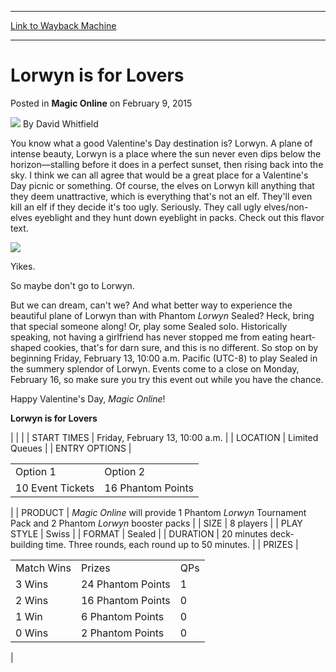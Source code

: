
---
[Link to Wayback Machine](https://web.archive.org/web/20150212032817/http://magic.wizards.com/en/MTGO/articles/archive/magic-online/lorwyn-lovers-2015-02-09)

[_metadata_:author]:- "David Whitfield"
[_metadata_:description]:- "You know what a good Valentine's Day destination is? Lorwyn. A plane of intense beauty, Lorwyn is a place where the sun never even dips below the horizon—stalling before it does in a perfect sunset, then rising back into the sky. I think we can all agree that would be a great place for a Valentine's Day picnic or something. Of course, the elves on Lorwyn kill anything that they deem unattractive, which is everything that's not an elf. They'll even kill an elf if they decide it's too ugly. Seriously. They call ugly elves/non-elves eyeblight and they hunt down eyeblight in packs."
[_metadata_:generator]:- "Drupal 7 (http://drupal.org)"
[_metadata_:node]:- "342721"
[_metadata_:publish_date]:- "2015-02-09"
[_metadata_:source]:- "div-main-content"
[_metadata_:title]:- "Lorwyn is for Lovers"
[_metadata_:wayback_capture_timestamp]:- "2015-02-12 03:28:17"
[_metadata_:wayback_raw_url]:- "https://web.archive.org/web/20150212032817id_/http://magic.wizards.com/en/MTGO/articles/archive/magic-online/lorwyn-lovers-2015-02-09"
[_metadata_:wayback_url]:- "http://magic.wizards.com/en/MTGO/articles/archive/magic-online/lorwyn-lovers-2015-02-09"
---


Lorwyn is for Lovers
====================



 Posted in **Magic Online**
 on February 9, 2015 






![](https://media.magic.wizards.com/styles/auth_small/public/images/person/authorpic_davidwhitfield.jpg)
By David Whitfield










You know what a good Valentine's Day destination is? Lorwyn. A plane of intense beauty, Lorwyn is a place where the sun never even dips below the horizon—stalling before it does in a perfect sunset, then rising back into the sky. I think we can all agree that would be a great place for a Valentine's Day picnic or something. Of course, the elves on Lorwyn kill anything that they deem unattractive, which is everything that's not an elf. They'll even kill an elf if they decide it's too ugly. Seriously. They call ugly elves/non-elves eyeblight and they hunt down eyeblight in packs. Check out this flavor text.


![](http://www.wizards.com/mtg/images/digital/magiconline/2-9-2015_img1.png)


Yikes.


So maybe don't go to Lorwyn.


But we can dream, can't we? And what better way to experience the beautiful plane of Lorwyn than with Phantom *Lorwyn* Sealed? Heck, bring that special someone along! Or, play some Sealed solo. Historically speaking, not having a girlfriend has never stopped me from eating heart-shaped cookies, that's for darn sure, and this is no different. So stop on by beginning Friday, February 13, 10:00 a.m. Pacific (UTC-8) to play Sealed in the summery splendor of Lorwyn. Events come to a close on Monday, February 16, so make sure you try this event out while you have the chance.


Happy Valentine's Day, *Magic Online*!



**Lorwyn is for Lovers** 





|
|  |
| START TIMES | Friday, February 13, 10:00 a.m. |
| LOCATION | Limited Queues |
| ENTRY OPTIONS | 

|  |  |
| --- | --- |
| Option 1 | Option 2 |
| 10 Event Tickets | 16 Phantom Points |

 |
| PRODUCT | *Magic Online* will provide 1 Phantom *Lorwyn* Tournament Pack and 2 Phantom *Lorwyn* booster packs |
| SIZE | 8 players |
| PLAY STYLE | Swiss |
| FORMAT | Sealed |
| DURATION | 20 minutes deck-building time. Three rounds, each round up to 50 minutes. |
| PRIZES | 

|  |  |  |
| --- | --- | --- |
| Match Wins | Prizes | QPs |
| 3 Wins | 24 Phantom Points | 1 |
| 2 Wins | 16 Phantom Points | 0 |
| 1 Win | 6 Phantom Points | 0 |
| 0 Wins | 2 Phantom Points | 0 |

 |

 




